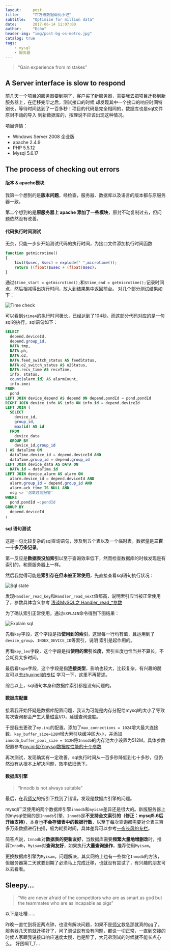 ```yaml
---
layout:     post
title:      "百万级数据调优小记"
subtitle:   "Optimize for million data"
date:       2017-06-14 11:07:00
author:     "Echo"
header-img: "img/post-bg-os-metro.jpg"
catalog: true
tags:
    - mysql
    - 服务器
---
```


> “Gain experience from mistakes”

## A Server interface is slow to respond

前几天一个项目的服务器要到期了，客户买了新服务器，需要我去把项目迁移到新服务器上，在迁移完毕之后，测试接口的时候
却发现其中一个接口的响应时间特别长，等待时间达到了一百多秒！项目的代码是完全相同的，数据库也是sql文件原封不动的导入
到新数据库的，按理说不应该出现这种情况。

项目详情：

* Windows Server 2008 企业版
* apache 2.4.9
* PHP 5.5.12
* Mysql 5.6.17

## The process of checking out errors

#### 版本 & apache模块

我第一个想到的是**版本问题**，经检查，服务器、数据库以及语言的版本都与原服务器一致。

第二个想到的是**原服务器上 apache 添加了一些模块**，原封不动复制过去，但问题依然没有改善。


#### 代码执行时间测试

无奈，只能一步步开始测试代码的执行时间，为接口文件添加执行时间函数

```PHP
function getmicrotime()
{
    list($usec, $sec) = explode(" ",microtime());
    return ((float)$usec + (float)$sec);
}
```

通过`$time_start = getmicrotime();`和`$time_end = getmicrotime();`记录时间点，然后相减得出执行时间，放入到结果集中返回前台。
对几个部分测试结果如下：

![Time check]({{site.baseurl}}/img/in-post/post-4-time.png "Time")

可以看到`$time4`的执行时间极长，已经达到了104秒。而这部分代码对应的是一句sql的执行，sql语句如下：

```sql
SELECT
  depend.deviceId,
  depend.group_id,
  DATA.tmp,
  DATA.ph,
  DATA.o2,
  DATA.feed_switch_status AS feedStatus,
  DATA.o2_switch_status AS o2Status,
  DATA.recv_time AS recvTime,
  info. status,
  count(alarm.id) AS alarmCount,
  info.imei
FROM
  pond
LEFT JOIN device_depend AS depend ON depend.pondId = pond.pondId
RIGHT JOIN device_info AS info ON info.id = depend.deviceId
LEFT JOIN (
  SELECT
    device_id,
    group_id,
    max(id) AS id
  FROM
    device_data
  GROUP BY
    device_id,group_id
) AS dataTime ON
  dataTime.device_id = depend.deviceId AND 
  dataTime.group_id = depend.group_id
LEFT JOIN device_data AS DATA ON 
  DATA.id = dataTime.id
LEFT JOIN device_alarm AS alarm ON
  alarm.device_id = depend.deviceId AND 
  alarm.group_id = depend.group_id AND 
  alarm.ack_time IS NULL AND
  msg <> '溶氧过高报警'
WHERE
  pond.pondId =:pondId
GROUP BY
  depend.deviceId
;
```

#### sql 语句测试

这是一句比较复杂的sql查询语句，涉及到五个表以及一个临时表。数据量是**三百一十多万条记录**。

第一反应是**数据表没加索引**以至于查询效率低下，然而检查数据库的时候发现是有索引的，和原服务器上一样。

然后我觉得可能是**索引存在但未被正常使用**，先直接查看sql语句执行状况：

![Sql state]({{site.baseurl}}/img/in-post/post-4-state.png "state")

发现`Handler_read_key`和`Handler_read_next`值都高，说明索引应当被正常使用了，参数具体含义参考
[浅谈MySQL之 Handler_read_*参数](http://gfsunny.blog.51cto.com/990565/1558480)

为了确认索引正常使用，通过`EXPLAIN`命令得到下图结果：

![Explain sql]({{site.baseurl}}/img/in-post/post-4-explain.png "Explain")

先看`key`字段，这个字段是指**使用到的索引**，这里每一行均有值，且运用到了`device_group`、`INDEX_DEVICE_ID`等索引，说明
索引是起作用的。

再看`key_len`字段，这个字段是指**使用的索引长度**，索引长度也恰当并不算长，不会耗费太多时间。

最后看`type`字段，这个字段是指**连接类型**，影响也较大，比较复杂，有兴趣的朋友可以去[zhuxineli的专栏](http://blog.csdn.net/zhuxineli/article/details/14455029)
学习一下，这里不再赘述。

综合以上，sql语句本身和数据库索引都是没有问题的。

#### 数据库配置

接着我开始怀疑是数据库配置问题，我认为可能是内存分配给mysql的太小了导致每次查询都会产生大量磁盘I/O，延缓查询速度。

于是我去更改了`my.ini`的配置。添加了`max_connections = 1024`增大最大连接数、`key_buffer_size=128M`增大索引块缓冲区大小，并添加`innodb_buffer_pool_size = 512M`将`Innodb`的内存池大小设置为512M。具体参数配置参考[my.ini优化mysql数据库性能的十个参数](http://www.jb51.net/article/72577.htm)

再次测试，发现确实有一定改善，sql执行时间从一百多秒降低到七十多秒，但仍然没有从根本上解决问题，效率依旧低下。

#### 数据库引擎

> “Innodb is not always suitable”

最后，在我[师父](https://wss534857356.github.io/)的指引下找到了错误，发现是数据库引擎的问题。

mysql广泛使用的两个数据库引擎`innodb`和`myisam`差异还是很大的。新版服务器上的mysql使用的是`Innodb`引擎，`Innodb`是**不支持全文索引的（修正：mysql5.6后开始支持）**，本身也**不会存储表中的数据行数**，以至于每次查询都需要对全表三百多万条数据进行扫描，极为耗费时间，具体差异可以参考[一夜长风的专栏](http://blog.csdn.net/wlzx120/article/details/53924123)。

简答点说，`Innodb`对**数据表的更新友好**，当数据库需要**频繁大量地增删改**时，推荐`Innodb`，`Myisam`对**查询友好**，如果执行**大量查询操作**，推荐使用`Myisam`。

更换数据库引擎为`Myisam`，问题解决，其实网络上也有一些优化`Innodb`的方法，但服务器第二天就要到期了必须马上完成迁移，也就没有尝试了，有兴趣的朋友可以去看看。


## Sleepy...

> “We are never afraid of the competitors who are as smart as god but the teammates who are as incapable as pigs”

以下是吐槽……

昨晚一直忙到将近两点钟，也没有解决问题，如果不是[师父](https://wss534857356.github.io/)救急那就真的gg了。服务器几天前就迁移好了，问了测试说有没有问题，都说一切正常，一直到交接的时候人家跟我说接口响应速度太慢，也是醉了，大兄弟测试的时候就不能长点心么。
好困啊T_T...





